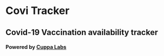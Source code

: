 # Covi Tracker
## Covid-19 Vaccination availability tracker
#### Powered by [Cuppa Labs](https://cuppalabs.github.io)

